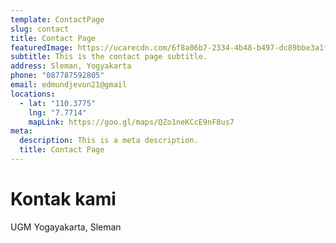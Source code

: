 ```yaml
---
template: ContactPage
slug: contact
title: Contact Page
featuredImage: https://ucarecdn.com/6f8a06b7-2334-4b48-b497-dc89bbe3a1f3/
subtitle: This is the contact page subtitle.
address: Sleman, Yogyakarta
phone: "087787592805"
email: edmundjevon21@gmail
locations:
  - lat: "110.3775"
    lng: "7.7714"
    mapLink: https://goo.gl/maps/QZo1neKCcE9nF8us7
meta:
  description: This is a meta description.
  title: Contact Page
---
```

# Kontak kami

UGM Yogayakarta, Sleman